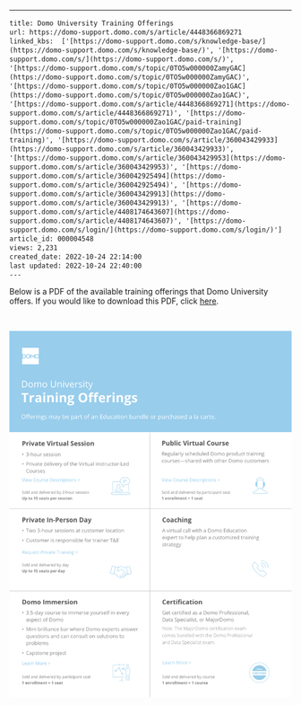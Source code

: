 ---
    title: Domo University Training Offerings
    url: https://domo-support.domo.com/s/article/4448366869271
    linked_kbs:  ['[https://domo-support.domo.com/s/knowledge-base/](https://domo-support.domo.com/s/knowledge-base/)', '[https://domo-support.domo.com/s/](https://domo-support.domo.com/s/)', '[https://domo-support.domo.com/s/topic/0TO5w000000ZamyGAC](https://domo-support.domo.com/s/topic/0TO5w000000ZamyGAC)', '[https://domo-support.domo.com/s/topic/0TO5w000000Zao1GAC](https://domo-support.domo.com/s/topic/0TO5w000000Zao1GAC)', '[https://domo-support.domo.com/s/article/4448366869271](https://domo-support.domo.com/s/article/4448366869271)', '[https://domo-support.domo.com/s/topic/0TO5w000000Zao1GAC/paid-training](https://domo-support.domo.com/s/topic/0TO5w000000Zao1GAC/paid-training)', '[https://domo-support.domo.com/s/article/360043429933](https://domo-support.domo.com/s/article/360043429933)', '[https://domo-support.domo.com/s/article/360043429953](https://domo-support.domo.com/s/article/360043429953)', '[https://domo-support.domo.com/s/article/360042925494](https://domo-support.domo.com/s/article/360042925494)', '[https://domo-support.domo.com/s/article/360043429913](https://domo-support.domo.com/s/article/360043429913)', '[https://domo-support.domo.com/s/article/4408174643607](https://domo-support.domo.com/s/article/4408174643607)', '[https://domo-support.domo.com/s/login/](https://domo-support.domo.com/s/login/)']
    article_id: 000004548
    views: 2,231
    created_date: 2022-10-24 22:14:00
    last updated: 2022-10-24 22:40:00
    ---



Below is a PDF of the available training offerings that Domo University offers. If you would like to download this PDF, click [here](https://domosoftware.sharepoint.com/:b:/s/CS-Edu-PublicFiles/EUT-20GM9mJNq9afG7C5cqMBzN6-k3bB4EjxSUyPhBZVEg?e=1Jqiwj).


 


![DomoU_Training_Offerings_PDF.png](DomoU_Training_Offerings_PDF.png)


